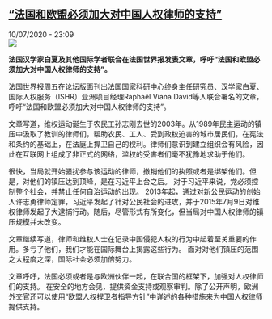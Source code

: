 <!--1594418182000-->
[“法国和欧盟必须加大对中国人权律师的支持”](http://www.rfi.fr//cn/%E4%B8%AD%E5%9B%BD/20200710-%E6%B3%95%E5%9B%BD%E5%92%8C%E6%AC%A7%E7%9B%9F%E5%BF%85%E9%A1%BB%E5%8A%A0%E5%A4%A7%E5%AF%B9%E4%B8%AD%E5%9B%BD%E4%BA%BA%E6%9D%83%E5%BE%8B%E5%B8%88%E7%9A%84%E6%94%AF%E6%8C%81)
------

<div>10/07/2020 - 23:09</div><img src="https://s.rfi.fr/media/display/92715606-10b7-11ea-9b2a-005056a99247/w:310/p:16x9/1066_multi_3lqk3_hong-kong-et-la-chine-un-pays-deux-systeme-et-beaucoup-de-contradictions_rlumxr-h.jpg"><p><strong>法国汉学家白夏及其他国际学者联合在法国世界报发表文章，呼吁“法国和欧盟必须加大对中国人权律师的支持”。</strong></p><div class="t-content__body u-clearfix"><div class="m-interstitial"></div><p>法国世界报周五在论坛版面刊出法国国家科研中心终身主任研究员、汉学家白夏、国际人权服务（ISHR）亚洲项目经理Raphaël Viana David等人联合署名的文章，呼吁“法国和欧盟必须加大对中国人权律师的支持”。</p><p>文章写道，维权运动诞生于农民工孙志刚去世的2003年。从1989年民主运动的镇压中汲取了教训的律师们，帮助农民、工人、受到政权迫害的城市居民们，在宪法和条约的基础上，在法庭上捍卫自己的权利。律师们意识到建立组织会有风险，因此在互联网上组成了非正式的网络，滥权的受害者们毫不犹豫地求助于他们。</p><p>很快，当局就开始骚扰参与该运动的律师，撤销他们的执照或者是绑架他们。但是，对他们的镇压达到顶峰，是在习近平上台之后。 对于习近平来说，党必须控制整个社会，并禁止任何自治运动的出现。 2013年起，通过对新公民运动的创始人许志勇律师定罪，习近平发起了针对公民社会的进攻，并于2015年7月9日对维权律师发起了大逮捕行动。随后，尽管形式有所变化，但当局对中国人权律师的镇压规模并未改变。</p><p>文章继续写道，律师和维权人士在记录中国侵犯人权的行为中起着至关重要的作用。多亏了他们，我们才能在国际舞台上揭露这些行为。 面对对他们镇压的范围之大程度之深，国际社会必须加倍努力。</p><p>文章呼吁，法国必须或者是与欧洲伙伴一起，在联合国的框架下，加强对人权律师们的支持。 在安全的地方会见，提供资金支持或观察审判。除了公开声明，欧洲外交官还可以使用“欧盟人权捍卫者指导方针”中详述的各种措施来为中国人权律师提供支持。</p><div class="o-self-promo o-self-promo--nl o-self-promo--hidden" data-selfpromo-newsletter></div><div class="o-self-promo o-self-promo--app o-self-promo--hidden" data-selfpromo-app></div></div>
